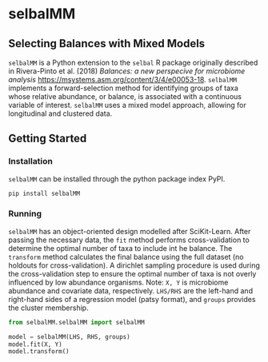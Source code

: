 # selbalMM
## Selecting Balances with Mixed Models

`selbalMM` is a Python extension to the `selbal` R package originally described in Rivera-Pinto et al. (2018) _Balances: a new perspecive for microbiome analysis_ https://msystems.asm.org/content/3/4/e00053-18. `selbalMM` implements a forward-selection method for identifying groups of taxa whose relative abundance, or balance, is associated with a continuous variable of interest. `selbalMM` uses a mixed model approach, allowing for longitudinal and clustered data.

## Getting Started

### Installation
`selbalMM` can be installed through the python package index PyPI.
```python
pip install selbalMM
```

### Running
`selbalMM` has an object-oriented design modelled after SciKit-Learn. After passing the necessary data, the `fit` method performs cross-validation to determine the optimal number of taxa to include int he balance. The `transform` method calculates the final balance using the full dataset (no holdouts for cross-validation).  A dirichlet sampling procedure is used during the cross-validation step to ensure the optimal number of taxa is not overly influenced by low abundance organisms. 
Note: `X, Y` is microbiome abundance and covariate data, respectively. `LHS/RHS` are the left-hand and right-hand sides of a regression model (patsy format), and `groups` provides the cluster membership.

```python
from selbalMM.selbalMM import selbalMM

model = selbalMM(LHS, RHS, groups)
model.fit(X, Y)
model.transform()
```
